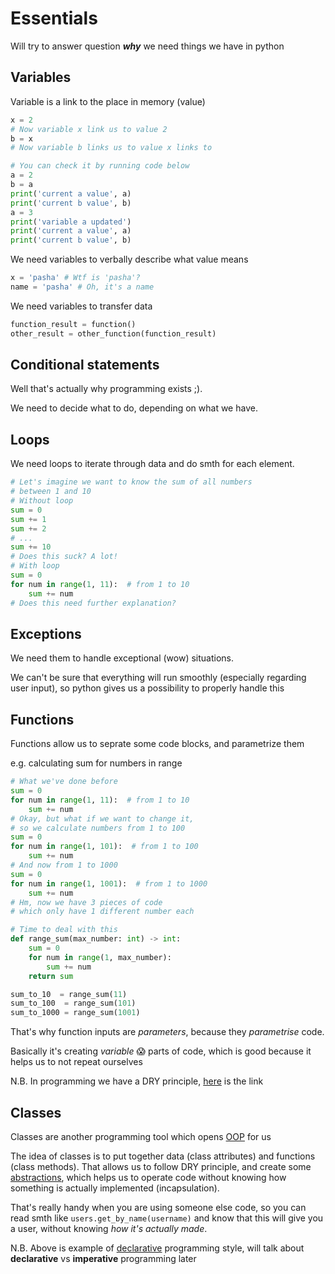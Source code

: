 # Essentials

Will try to answer question **_why_** we need things we have in python

## Variables
Variable is a link to the place in memory (value)
```python
x = 2
# Now variable x link us to value 2
b = x 
# Now variable b links us to value x links to

# You can check it by running code below
a = 2
b = a
print('current a value', a)
print('current b value', b)
a = 3
print('variable a updated')
print('current a value', a)
print('current b value', b)
```
We need variables to verbally describe what value means
```python
x = 'pasha' # Wtf is 'pasha'?
name = 'pasha' # Oh, it's a name
```
We need variables to transfer data
```python
function_result = function()
other_result = other_function(function_result)
```

## Conditional statements
Well that's actually why programming exists ;).

We need to decide what to do, depending on what we have.

## Loops
We need loops to iterate through data and do smth for each element.
```python
# Let's imagine we want to know the sum of all numbers
# between 1 and 10
# Without loop
sum = 0
sum += 1
sum += 2
# ...
sum += 10
# Does this suck? A lot!
# With loop
sum = 0
for num in range(1, 11):  # from 1 to 10
    sum += num
# Does this need further explanation?
```
## Exceptions
We need them to handle exceptional (wow) situations.

We can't be sure that everything will run smoothly
(especially regarding user input), so python gives us a possibility
to properly handle this

## Functions
Functions allow us to seprate some code blocks, and parametrize them

e.g. calculating sum for numbers in range
```python
# What we've done before
sum = 0
for num in range(1, 11):  # from 1 to 10
    sum += num
# Okay, but what if we want to change it,
# so we calculate numbers from 1 to 100
sum = 0
for num in range(1, 101):  # from 1 to 100
    sum += num
# And now from 1 to 1000
sum = 0
for num in range(1, 1001):  # from 1 to 1000
    sum += num
# Hm, now we have 3 pieces of code 
# which only have 1 different number each

# Time to deal with this
def range_sum(max_number: int) -> int:
    sum = 0
    for num in range(1, max_number):
        sum += num 
    return sum

sum_to_10  = range_sum(11)
sum_to_100  = range_sum(101)
sum_to_1000 = range_sum(1001)
```
That's why function inputs are _parameters_,
because they _parametrise_ code.

Basically it's creating _variable_ :scream: parts of code,
which is good because it helps us to not repeat ourselves 

N.B. In programming we have a DRY principle, [here](https://www.earthdatascience.org/courses/intro-to-earth-data-science/write-efficient-python-code/intro-to-clean-code/dry-modular-code/) is the link

## Classes
Classes are another programming tool which opens [OOP](https://uk.wikipedia.org/wiki/Об%27єктно-орієнтоване_програмування) for us

The idea of classes is to put together data 
(class attributes) and functions (class methods).
That allows us to follow DRY principle, 
and create some [abstractions](https://www.educative.io/edpresso/what-is-abstraction-in-programming),
which helps us to operate code 
without knowing how something is actually implemented (incapsulation).

That's really handy when you are using someone else code,
so you can read smth like `users.get_by_name(username)` 
and know that this will give you a user, without knowing _how it's actually made_.

N.B. Above is example of [declarative](https://www.techtarget.com/searchitoperations/definition/declarative-programming) programming style,
will talk about **declarative** vs **imperative** programming later
